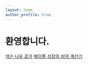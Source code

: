```yaml
---
layout: home
author_profile: true
---
```

<h1>환영합니다.</h1>
<a href = "maplenow-logger/">넥슨 나우 로거</a>   
<a href = "https://leejs1030.github.io/Maplestory_EXP_Calc/">메이플 성장의 비약 계산기</a>
